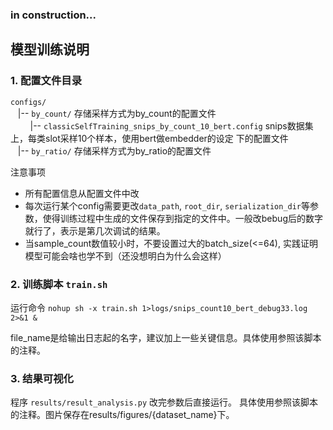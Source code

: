 ### in construction...

## 模型训练说明

### 1. 配置文件目录   

   `configs/`  
    &nbsp;&nbsp;&nbsp;|-- `by_count/`  存储采样方式为by_count的配置文件  
    &nbsp;&nbsp;&nbsp;&nbsp;&nbsp;&nbsp;&nbsp;&nbsp;|--   `classicSelfTraining_snips_by_count_10_bert.config` snips数据集上，每类slot采样10个样本，使用bert做embedder的设定 下的配置文件  
    &nbsp;&nbsp;&nbsp;|-- `by_ratio/`  存储采样方式为by_ratio的配置文件

注意事项

- 所有配置信息从配置文件中改
- 每次运行某个config需要更改`data_path`, `root_dir`, `serialization_dir`等参数，使得训练过程中生成的文件保存到指定的文件中。一般改bebug后的数字就行了，表示是第几次调试的结果。
- 当sample_count数值较小时，不要设置过大的batch_size(<=64), 实践证明模型可能会啥也学不到（还没想明白为什么会这样）


### 2. 训练脚本 `train.sh`

运行命令 
`nohup sh -x train.sh 1>logs/snips_count10_bert_debug33.log 2>&1 &`  

file_name是给输出日志起的名字，建议加上一些关键信息。具体使用参照该脚本的注释。


### 3. 结果可视化
程序  `results/result_analysis.py` 改完参数后直接运行。
具体使用参照该脚本的注释。图片保存在results/figures/{dataset_name}下。

